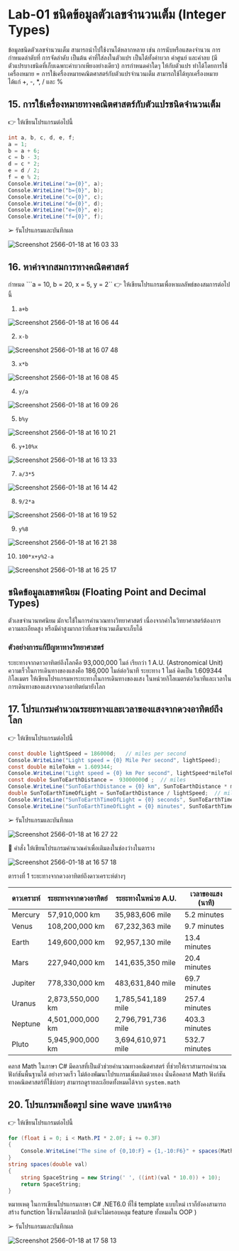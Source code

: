 # Lab-01  ชนิดข้อมูลตัวเลขจำนวนเต็ม (Integer Types)

ข้อมูลชนิดตัวเลขจำนวนเต็ม สามารถนำไปใช้งานได้หลากหลาย เช่น การนับหรือแสดงจำนวน การกำหนดลำดับที่ การจัดลำดับ เป็นต้น ค่าที่ใส่ลงในตัวแปร เป็นได้ทั้งค่าบวก ค่าศูนย์ และค่าลบ (มีตัวแปรบางชนิดที่เก็บเฉพาะค่าบวกเพียงอย่างเดียว) การกำหนดค่าใดๆ ให้กับตัวแปร ทำได้โดยการใช้เครื่องหมาย =
การใช้เครื่องหมายคณิตศาสตร์กับตัวแปรจำนวนเต็ม สามารถใช้ได้ทุกเครื่องหมาย ได้แก่ +, -, *, / และ %

## 15. การใช้เครื่องหมายทางคณิตศาสตร์กับตัวแปรชนิดจำนวนเต็ม

👉 ให้เขียนโปรแกรมต่อไปนี้

```csharp
int a, b, c, d, e, f;
a = 1;
b = a + 6;
c = b - 3;
d = c * 2;
e = d / 2;
f = e % 2;
Console.WriteLine("a={0}", a);
Console.WriteLine("b={0}", b);
Console.WriteLine("c={0}", c);
Console.WriteLine("d={0}", d);
Console.WriteLine("e={0}", e);
Console.WriteLine("f={0}", f);
```

➢ รันโปรแกรมและบันทึกผล

![Screenshot 2566-01-18 at 16 03 33](https://user-images.githubusercontent.com/115066261/213128704-33c7b144-d47c-4bb0-a237-7b8189b1df4b.png)



## 16. หาค่าจากสมการทางคณิตศาสตร์

กำหนด ```a = 10, b = 20, x = 5, y = 2``
👉 ให้เขียนโปรแกรมเพื่อหาผลลัพธ์ของสมการต่อไปนี้

1. `a+b`

![Screenshot 2566-01-18 at 16 06 44](https://user-images.githubusercontent.com/115066261/213129358-78778d75-8d61-47c5-89e4-e37ed3b78c67.png)

2. `x-b`

![Screenshot 2566-01-18 at 16 07 48](https://user-images.githubusercontent.com/115066261/213129591-51dff1fb-cfb4-457c-bd2a-b8606db37d6a.png)

3. `x*b`

![Screenshot 2566-01-18 at 16 08 45](https://user-images.githubusercontent.com/115066261/213129758-3c0c7356-5a6d-4344-ad73-ecacddaa1e09.png)

4. `y/a`

![Screenshot 2566-01-18 at 16 09 26](https://user-images.githubusercontent.com/115066261/213129922-5c27ab83-00a4-49df-a0bc-7a68cc4cf246.png)

5. `b%y`

![Screenshot 2566-01-18 at 16 10 21](https://user-images.githubusercontent.com/115066261/213130145-1880895b-1cc3-4b55-9833-8ca28a1930be.png)

6. `y+10%x`

![Screenshot 2566-01-18 at 16 13 33](https://user-images.githubusercontent.com/115066261/213130877-0828eefa-3dc3-400b-8d4b-5d8a2f250194.png)

7. `a/3*5`

![Screenshot 2566-01-18 at 16 14 42](https://user-images.githubusercontent.com/115066261/213131143-e6d9b3e8-8447-451e-8f97-57121ec50ed3.png)

8. `9/2*a`

![Screenshot 2566-01-18 at 16 19 52](https://user-images.githubusercontent.com/115066261/213132284-2d383300-cd67-4191-a869-c376ffef55a5.png)

9. `y%8`

![Screenshot 2566-01-18 at 16 21 38](https://user-images.githubusercontent.com/115066261/213132642-ce836c20-2ada-4cf0-b993-40ee5ababb67.png)

10. `100*x+y%2-a`

![Screenshot 2566-01-18 at 16 25 17](https://user-images.githubusercontent.com/115066261/213133492-e7a3a718-0907-4d2c-984e-a3a49c949407.png)


## ชนิดข้อมูลเลขทศนิยม (Floating Point and Decimal Types)

ตัวเลขจำนวนทศนิยม มักจะใช้ในการคำนวณทางวิทยาศาสตร์ เนื่องจากค่าในวิทยาศาสตร์ต้องการความละเอียดสูง หรือมีค่าสูงมากกว่าที่เลขจำนวนเต็มจะเก็บได้

### ตัวอย่างการแก้ปัญหาทางวิทยาศาสตร์

ระยะทางจากดาวอาทิตย์ถึงโลกคือ 93,000,000 ไมล์ เรียกว่า 1 A.U. (Astronomical Unit)
ความเร็วในการเดินทางของแสงคือ 186,000 ไมล์ต่อวินาที
ระยะทาง 1 ไมล์ คิดเป็น 1.609344 กิโลเมตร
ให้เขียนโปรแกรมหาระยะทางในการเดินทางของแสง ในหน่วยกิโลเมตรต่อวินาทีและเวลาในการเดินทางของแสงจากดวงอาทิตย์มายังโลก

## 17.  โปรแกรมคำนวณระยะทางและเวลาของแสงจากดวงอาทิตย์ถึงโลก

👉 ให้เขียนโปรแกรมต่อไปนี้

```csharp
const double lightSpeed = 186000d;   // miles per second
Console.WriteLine("Light speed = {0} Mile Per second", lightSpeed);
const double mileTokm = 1.609344;
Console.WriteLine("Light speed = {0} km Per second", lightSpeed*mileTokm);
const double SunToEarthDistance =  93000000d ;  // miles
Console.WriteLine("SunToEarthDistance = {0} km", SunToEarthDistance * mileTokm);
double SunToEarthTimeOfLight = SunToEarthDistance / lightSpeed;  // miles
Console.WriteLine("SunToEarthTimeOfLight = {0} seconds", SunToEarthTimeOfLight);
Console.WriteLine("SunToEarthTimeOfLight = {0} minutes", SunToEarthTimeOfLight/60d);
```

➢ รันโปรแกรมและบันทึกผล

![Screenshot 2566-01-18 at 16 27 22](https://user-images.githubusercontent.com/115066261/213133938-40e9a906-75d1-4cba-a3f9-99aff427b4de.png)


👷 คำสั่ง ให้เขียนโปรแกรมคำนวณค่าเพื่อเติมลงในช่องว่างในตาราง

![Screenshot 2566-01-18 at 16 57 18](https://user-images.githubusercontent.com/115066261/213141129-82e884e9-4d7d-453b-85e0-bb891529374d.png)

ตารางที่ 1 ระยะทางจากดวงอาทิตย์ถึงดาวเคราะห์ต่างๆ

| ดาวเคราะห์ | ระยะทางจากดวงอาทิตย์ | ระยะทางในหน่วย A.U. | เวลาของแสง (นาที)
|---|---|---|---|
| Mercury | 57,910,000 km | 35,983,606 mile | 5.2 minutes
| Venus | 108,200,000 km | 67,232,363 mile | 9.7 minutes
| Earth | 149,600,000 km | 92,957,130 mile | 13.4 minutes
| Mars | 227,940,000 km | 141,635,350 mile | 20.4 minutes
| Jupiter |  778,330,000 km | 483,631,840 mile | 69.7 minutes
| Uranus | 2,873,550,000 km | 1,785,541,189 mile | 257.4 minutes
| Neptune | 4,501,000,000 km | 2,796,791,736 mile | 403.3 minutes
| Pluto | 5,945,900,000 km | 3,694,610,971 mile | 532.7 minutes



 คลาส Math ในภาษา C# มีคลาสที่เป็นตัวช่วยคำนวณทางคณิตศาสตร์ ที่ช่วยให้เราสามารถคำนวณฟังก์ชันพื้นฐานได้ อย่างรวดเร็ว ไม่ต้องพัฒนาโปรแกรมเพิ่มเติมด้วยเอง นั่นคือคลาส Math ฟังก์ชันทางคณิตศาสตร์ที่ใช้บ่อยๆ สามารถดูรายละเอียดทั้งหมดได้จาก `system.math`

 
## 20.  โปรแกรมพล็อตรูป sine wave บนหน้าจอ

👉 ให้เขียนโปรแกรมต่อไปนี้

```csharp
for (float i = 0; i < Math.PI * 2.0F; i += 0.3F)
{
    Console.WriteLine("The sine of {0,10:F} = {1,-10:F6}" + spaces(Math.Sin(i)) + "*", i, Math.Sin(i));
}
string spaces(double val)
{
    string SpaceString = new String(' ', ((int)(val * 10.0)) + 10);
    return SpaceString;
}
```

หมายเหตุ ในการเขียนโปรแกรมภาษา C# .NET6.0 ที่ใช้ template แบบใหม่ เราก็ยังคงสามารถสร้าง function ใช้งานได้ตามปกติ (แต่จะไม่ครอบคลุม feature ทั้งหมดใน OOP )

➢ รันโปรแกรมและบันทึกผล

![Screenshot 2566-01-18 at 17 58 13](https://user-images.githubusercontent.com/115066261/213154283-18863396-f530-4f18-bffa-9fa8f3c33fb9.png)
  
